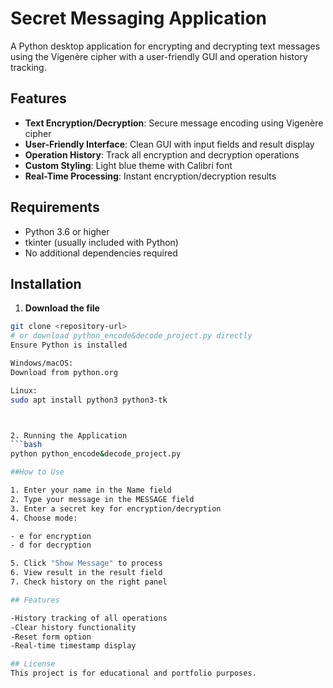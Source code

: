# Secret Messaging Application

A Python desktop application for encrypting and decrypting text messages using the Vigenère cipher with a user-friendly GUI and operation history tracking.

## Features

- **Text Encryption/Decryption**: Secure message encoding using Vigenère cipher
- **User-Friendly Interface**: Clean GUI with input fields and result display
- **Operation History**: Track all encryption and decryption operations
- **Custom Styling**: Light blue theme with Calibri font
- **Real-Time Processing**: Instant encryption/decryption results

## Requirements

- Python 3.6 or higher
- tkinter (usually included with Python)
- No additional dependencies required

## Installation

1. **Download the file**
  ```bash
  git clone <repository-url>
  # or download python_encode&decode_project.py directly
Ensure Python is installed

Windows/macOS: 
Download from python.org

Linux: 
sudo apt install python3 python3-tk



2. Running the Application
```bash
python python_encode&decode_project.py

##How to Use

1. Enter your name in the Name field
2. Type your message in the MESSAGE field
3. Enter a secret key for encryption/decryption
4. Choose mode:

- e for encryption
- d for decryption

5. Click "Show Message" to process
6. View result in the result field
7. Check history on the right panel

## Features

-History tracking of all operations
-Clear history functionality
-Reset form option
-Real-time timestamp display

## License
This project is for educational and portfolio purposes.
